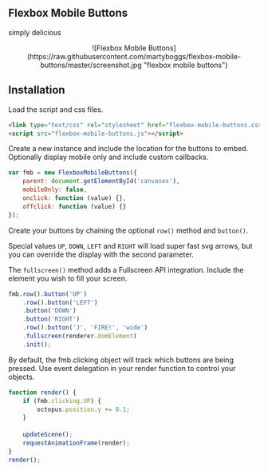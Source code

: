 ## Flexbox Mobile Buttons
simply delicious

<div style="text-align: center">
![Flexbox Mobile Buttons](https://raw.githubusercontent.com/martyboggs/flexbox-mobile-buttons/master/screenshot.jpg "flexbox mobile buttons")
</div>

## Installation

Load the script and css files.

```html
<link type="text/css" rel="stylesheet" href="flexbox-mobile-buttons.css">
<script src="flexbox-mobile-buttons.js"></script>
```

Create a new instance and include the location for the buttons to embed. Optionally display mobile only and include custom callbacks.

```javascript
var fmb = new FlexboxMobileButtons({
	parent: document.getElementById('canvases'),
	mobileOnly: false,
	onclick: function (value) {},
	offclick: function (value) {}
});
```

Create your buttons by chaining the optional `row()` method and `button()`.

Special values `UP`, `DOWN`, `LEFT` and `RIGHT` will load super fast svg arrows, but you can override the display with the second parameter.

The `fullscreen()` method adds a Fullscreen API integration. Include the element you wish to fill your screen.

```javascript
fmb.row().button('UP')
	.row().button('LEFT')
	.button('DOWN')
	.button('RIGHT')
	.row().button('J', 'FIRE!', 'wide')
	.fullscreen(renderer.domElement)
	.init();
```

By default, the fmb.clicking object will track which buttons are being pressed. Use event delegation in your render function to control your objects.

```javascript
function render() {
	if (fmb.clicking.UP) {
		octopus.position.y += 0.1;
	}

	updateScene();
	requestAnimationFrame(render);
}
render();
```
